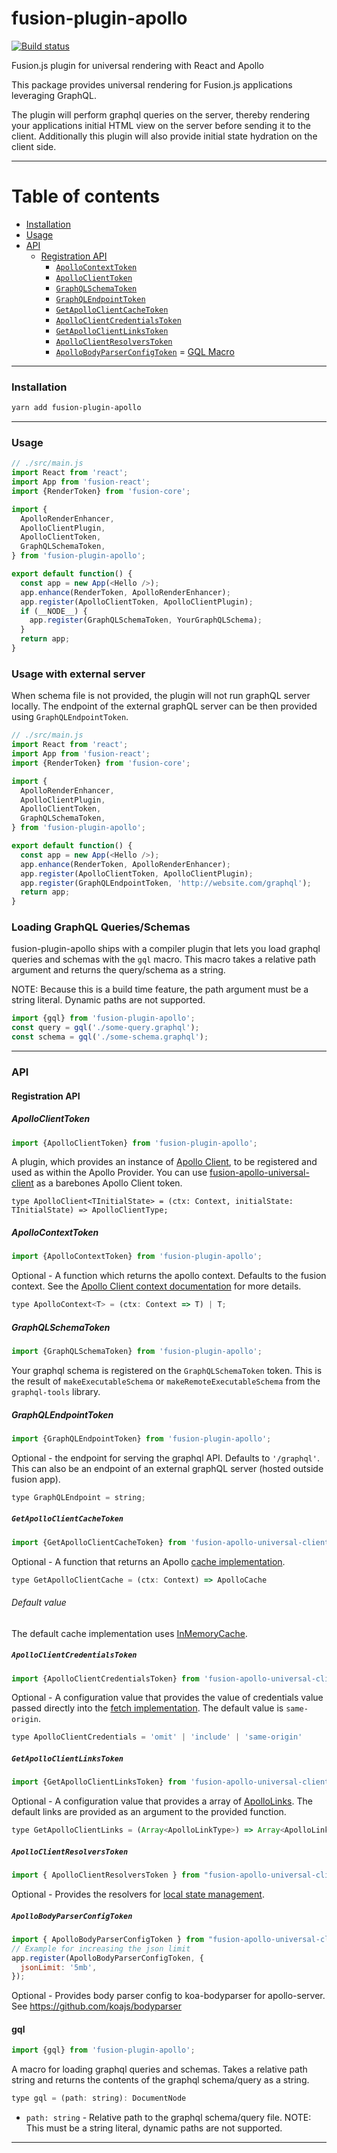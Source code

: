 # fusion-plugin-apollo

[![Build status](https://badge.buildkite.com/4c8b6bc04b61175d66d26b54b1d88d52e24fecb1b537c54551.svg?branch=master)](https://buildkite.com/uberopensource/fusionjs)

Fusion.js plugin for universal rendering with React and Apollo

This package provides universal rendering for Fusion.js applications leveraging GraphQL. 

The plugin will perform graphql queries on the server, thereby rendering your applications initial HTML view on the server before sending it to the client. Additionally this plugin will also provide initial state hydration on the client side.

---

# Table of contents

- [Installation](#installation)
- [Usage](#usage)
- [API](#api)
  - [Registration API](#registration-api)
    - [`ApolloContextToken`](#apollocontexttoken)
    - [`ApolloClientToken`](#apolloclienttoken)
    - [`GraphQLSchemaToken`](#graphqlschematoken)
    - [`GraphQLEndpointToken`](#graphqlendpointtoken)
    - [`GetApolloClientCacheToken`](#GetApolloClientCacheToken)
    - [`ApolloClientCredentialsToken`](#apolloclientcredentialstoken)
    - [`GetApolloClientLinksToken`](#getapolloclientlinkstoken)
    - [`ApolloClientResolversToken`](#apolloclientresolverstoken)
    - [`ApolloBodyParserConfigToken`](#apollobodyparserconfigtoken)
  = [GQL Macro]($gql)

---

### Installation

```sh
yarn add fusion-plugin-apollo
```

---

### Usage

```js
// ./src/main.js
import React from 'react';
import App from 'fusion-react';
import {RenderToken} from 'fusion-core';

import {
  ApolloRenderEnhancer,
  ApolloClientPlugin,
  ApolloClientToken,
  GraphQLSchemaToken, 
} from 'fusion-plugin-apollo';

export default function() {
  const app = new App(<Hello />);
  app.enhance(RenderToken, ApolloRenderEnhancer);
  app.register(ApolloClientToken, ApolloClientPlugin);
  if (__NODE__) {
    app.register(GraphQLSchemaToken, YourGraphQLSchema);
  }
  return app;
}
```

### Usage with external server

When schema file is not provided, the plugin will not run graphQL server locally. The endpoint of the external graphQL server can be then provided using `GraphQLEndpointToken`.

```js
// ./src/main.js
import React from 'react';
import App from 'fusion-react';
import {RenderToken} from 'fusion-core';

import {
  ApolloRenderEnhancer,
  ApolloClientPlugin,
  ApolloClientToken,
  GraphQLSchemaToken, 
} from 'fusion-plugin-apollo';

export default function() {
  const app = new App(<Hello />);
  app.enhance(RenderToken, ApolloRenderEnhancer);
  app.register(ApolloClientToken, ApolloClientPlugin);
  app.register(GraphQLEndpointToken, 'http://website.com/graphql');
  return app;
}
```

### Loading GraphQL Queries/Schemas

fusion-plugin-apollo ships with a compiler plugin that lets you load graphql queries and schemas with the `gql` macro. 
This macro takes a relative path argument and returns the query/schema as a string. 

NOTE: Because this is a build time feature, the path argument must be a string literal. Dynamic paths are not supported.

```js
import {gql} from 'fusion-plugin-apollo';
const query = gql('./some-query.graphql');
const schema = gql('./some-schema.graphql');
```

---

### API

#### Registration API

##### ApolloClientToken

```js
import {ApolloClientToken} from 'fusion-plugin-apollo';
```

A plugin, which provides an instance of [Apollo Client](https://www.apollographql.com/docs/react/api/apollo-client.html), to be registered and used as within the Apollo Provider. You can use [fusion-apollo-universal-client](https://github.com/fusionjs/fusion-apollo-universal-client) as a barebones Apollo Client token.

```flow
type ApolloClient<TInitialState> = (ctx: Context, initialState: TInitialState) => ApolloClientType;
```

##### ApolloContextToken

```js
import {ApolloContextToken} from 'fusion-plugin-apollo';
```

Optional - A function which returns the apollo context. Defaults to the fusion context. See the [Apollo Client context documentation](https://www.apollographql.com/docs/apollo-server/v2/essentials/data.html#context) for more details.

```js
type ApolloContext<T> = (ctx: Context => T) | T;
```

##### GraphQLSchemaToken

```js
import {GraphQLSchemaToken} from 'fusion-plugin-apollo';
```

Your graphql schema is registered on the `GraphQLSchemaToken` token. This is the result of `makeExecutableSchema` or `makeRemoteExecutableSchema` from the `graphql-tools` library.

##### GraphQLEndpointToken

```js
import {GraphQLEndpointToken} from 'fusion-plugin-apollo'; 
```

Optional - the endpoint for serving the graphql API. Defaults to `'/graphql'`. This can also be an endpoint of an external graphQL server (hosted outside fusion app).

```js
type GraphQLEndpoint = string;
```

##### `GetApolloClientCacheToken`

```js
import {GetApolloClientCacheToken} from 'fusion-apollo-universal-client';
```

Optional - A function that returns an Apollo [cache implementation](https://www.apollographql.com/docs/react/advanced/caching.html).

```js
type GetApolloClientCache = (ctx: Context) => ApolloCache
```

###### Default value

The default cache implementation uses [InMemoryCache](https://github.com/apollographql/apollo-client/tree/master/packages/apollo-cache-inmemory).

##### `ApolloClientCredentialsToken`

```js
import {ApolloClientCredentialsToken} from 'fusion-apollo-universal-client';
```

Optional - A configuration value that provides the value of credentials value passed directly into the [fetch implementation](https://github.com/github/fetch). 
The default value is `same-origin`.

```js
type ApolloClientCredentials = 'omit' | 'include' | 'same-origin'
```

##### `GetApolloClientLinksToken`

```js
import {GetApolloClientLinksToken} from 'fusion-apollo-universal-client';
```

Optional - A configuration value that provides a array of [ApolloLinks](https://www.apollographql.com/docs/link/composition.html). The default links are provided as an argument to the provided function.

```js
type GetApolloClientLinks = (Array<ApolloLinkType>) => Array<ApolloLinkType>
```

##### `ApolloClientResolversToken`

```js
import { ApolloClientResolversToken } from "fusion-apollo-universal-client";
```

Optional - Provides the resolvers for [local state management](https://www.apollographql.com/docs/react/essentials/local-state.html).

##### `ApolloBodyParserConfigToken`

```js
import { ApolloBodyParserConfigToken } from "fusion-apollo-universal-client";
// Example for increasing the json limit
app.register(ApolloBodyParserConfigToken, {
  jsonLimit: '5mb',
});
```

Optional - Provides body parser config to koa-bodyparser for apollo-server. See https://github.com/koajs/bodyparser


#### gql

```js
import {gql} from 'fusion-plugin-apollo';
```

A macro for loading graphql queries and schemas. Takes a relative path string and returns the contents of the graphql schema/query as a string.

```js
type gql = (path: string): DocumentNode 
```

- `path: string` - Relative path to the graphql schema/query file. NOTE: This must be a string literal, dynamic paths are not supported.

---
